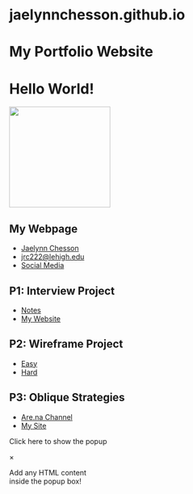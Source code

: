 # jaelynnchesson.github.io

<html>
  <head>
    <meta charset="UTF-8">
    <h1>My Portfolio Website</h1>
    <link rel="stylesheet" href="style.css">
    <meta name="INDEX" content="INDEX,FOLLOW">
    <meta name="description" content="Lehigh University DES 070 Website">
    
  </head>
<body>
  <h1>Hello World!</h1>
  
  <img src="https://cdn.glitch.com/0648f15e-7036-4ca0-8316-92fba02bacaa%2Fglobe.png?v=1629920652846" width="200">
  
  
  <h2>My Webpage</h2>
    <ul>
      <li><a href="me.html">Jaelynn Chesson</a></li>
      <li><a href="email.html">jrc222@lehigh.edu</a></li>
      <li><a href="social.html">Social Media</a></li>
    </ul>
  
  <h2> P1: Interview Project</h2>
    <ul>
      <li><a href="notes.html">Notes</a></li>
      <li><a href="Mywebsite.html">My Website</a></li>
    </ul>
  
  <h2> P2: Wireframe Project</h2>
    <ul>
      <li><a href="easy.html">Easy</a></li>
      <li><a href="hard.html">Hard</a></li>
    </ul>
  
  <h2> P3: Oblique Strategies</h2>
    <ul>
      <li><a href="arena.html">Are.na Channel</a></li>
      <li><a href="mysite.html">My Site</a></li>
    </ul>
  
  
  
  
  
  
  <a class="trigger_popup_fricc">Click here to show the popup</a>

<div class="hover_bkgr_fricc">
    <span class="helper"></span>
    <div>
        <div class="popupCloseButton">&times;</div>
        <p>Add any HTML content<br />inside the popup box!</p>
    </div>
</div>
  
  
  
  
  
  </body>
</html>
